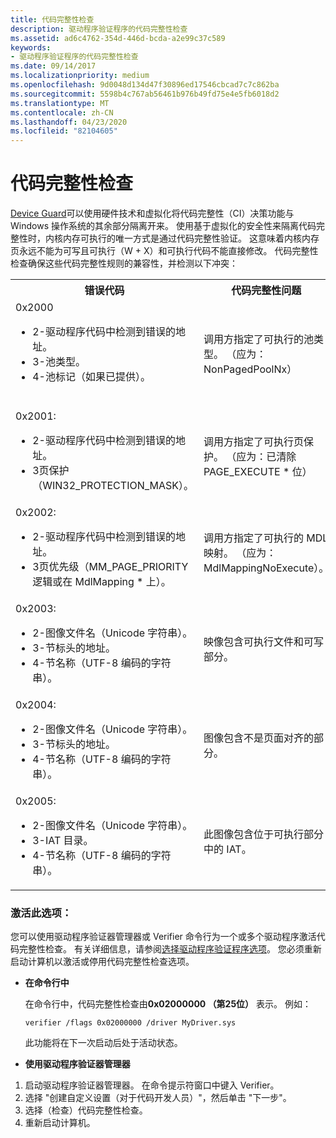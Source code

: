 ```yaml
---
title: 代码完整性检查
description: 驱动程序验证程序的代码完整性检查
ms.assetid: ad6c4762-354d-446d-bcda-a2e99c37c589
keywords:
- 驱动程序验证程序的代码完整性检查
ms.date: 09/14/2017
ms.localizationpriority: medium
ms.openlocfilehash: 9d0048d134d47f30896ed17546cbcad7c7c862ba
ms.sourcegitcommit: 5598b4c767ab56461b976b49fd75e4e5fb6018d2
ms.translationtype: MT
ms.contentlocale: zh-CN
ms.lasthandoff: 04/23/2020
ms.locfileid: "82104605"
---
```

# <a name="code-integrity-checking"></a>代码完整性检查

[Device Guard](https://techcommunity.microsoft.com/t5/Windows-Hardware-Certification/bg-p/WindowsHardwareCertification)可以使用硬件技术和虚拟化将代码完整性（CI）决策功能与 Windows 操作系统的其余部分隔离开来。 使用基于虚拟化的安全性来隔离代码完整性时，内核内存可执行的唯一方式是通过代码完整性验证。 这意味着内核内存页永远不能为可写且可执行（W + X）和可执行代码不能直接修改。 代码完整性检查确保这些代码完整性规则的兼容性，并检测以下冲突：

<table>
  <tr>
    <th>错误代码</th>
    <th>代码完整性问题</th>
  </tr>
  <tr>
    <td>0x2000
        <ul>
            <li>2-驱动程序代码中检测到错误的地址。</li>
            <li>3-池类型。</li>
            <li>4-池标记（如果已提供）。</li>
        </ul><br/>    </td>
    <td>调用方指定了可执行的池类型。 （应为： NonPagedPoolNx）</td>
  </tr>
  <tr>
    <td>0x2001:
        <ul><li>2-驱动程序代码中检测到错误的地址。</li>
        <li>3页保护（WIN32_PROTECTION_MASK）。
    </td>
    <td>调用方指定了可执行页保护。 （应为：已清除 PAGE_EXECUTE * 位）</td>
  </tr>
  <tr>
    <td>0x2002:
        <ul><li>2-驱动程序代码中检测到错误的地址。</li>
            <li>3页优先级（MM_PAGE_PRIORITY 逻辑或在 MdlMapping * 上）。</li></ul>
    </td>
    <td>调用方指定了可执行的 MDL 映射。 （应为： MdlMappingNoExecute）。</td>
  </tr>
  <tr>
    <td>0x2003:
        <ul><li>2-图像文件名（Unicode 字符串）。</li>
            <li>3-节标头的地址。</li>
            <li>4-节名称（UTF-8 编码的字符串）。</li></ul>
    </td>
    <td>映像包含可执行文件和可写部分。</td>
  </tr>
  <tr>
    <td>0x2004:
        <ul><li>2-图像文件名（Unicode 字符串）。</li>
            <li>3-节标头的地址。</li>
            <li>4-节名称（UTF-8 编码的字符串）。</li></ul>
    </td>
    <td>图像包含不是页面对齐的部分。</td>
  </tr>
  <tr>
    <td>0x2005:
        <ul><li>2-图像文件名（Unicode 字符串）。</li>
            <li>3-IAT 目录。</li>
            <li>4-节名称（UTF-8 编码的字符串）。</li><ul>
    </td>
    <td>此图像包含位于可执行部分中的 IAT。</td>
  </tr>
</table>

### <a name="activating-this-option"></a>激活此选项：

您可以使用驱动程序验证器管理器或 Verifier 命令行为一个或多个驱动程序激活代码完整性检查。 有关详细信息，请参阅[选择驱动程序验证程序选项](https://docs.microsoft.com/windows-hardware/drivers/devtest/selecting-driver-verifier-options)。 您必须重新启动计算机以激活或停用代码完整性检查选项。

* **在命令行中**

    在命令行中，代码完整性检查由**0x02000000 （第25位）** 表示。 例如：

    `verifier /flags 0x02000000 /driver MyDriver.sys`

    此功能将在下一次启动后处于活动状态。

* **使用驱动程序验证器管理器**

1. 启动驱动程序验证器管理器。 在命令提示符窗口中键入 Verifier。
2. 选择 "创建自定义设置（对于代码开发人员）"，然后单击 "下一步"。
3. 选择（检查）代码完整性检查。
4. 重新启动计算机。
